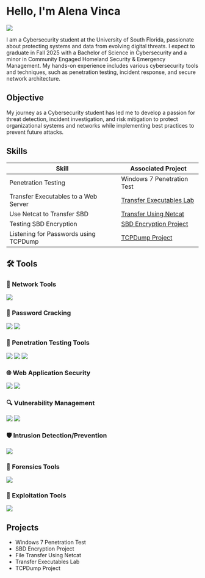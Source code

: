 # Hello, I'm Alena Vinca
<a href="https://linkedin.com/in/alena-vinca"><img src="https://img.shields.io/badge/-LinkedIn-0072b1?&style=for-the-badge&logo=linkedin&logoColor=white" /></a>

I am a Cybersecurity student at the University of South Florida, passionate about protecting systems and data from evolving digital threats. I expect to graduate in Fall 2025 with a Bachelor of Science in Cybersecurity and a minor in Community Engaged Homeland Security & Emergency Management. My hands-on experience includes various cybersecurity tools and techniques, such as penetration testing, incident response, and secure network architecture.

## Objective

My journey as a Cybersecurity student has led me to develop a passion for threat detection, incident investigation, and risk mitigation to protect organizational systems and networks while implementing best practices to prevent future attacks.

## Skills

| Skill                                         | Associated Project         |
|-----------------------------------------------|----------------------------|
| Penetration Testing                           | Windows 7 Penetration Test |
| Transfer Executables to a Web Server          | <a href="https://github.com/alena-vinca/Transfer-Executables-Lab/tree/main">Transfer Executables Lab</a>   |
| Use Netcat to Transfer SBD                    | <a href="https://github.com/alena-vinca/File-Transfer-Using-Netcat/tree/main">Transfer Using Netcat</a> |
| Testing SBD Encryption                        | <a href="https://github.com/alena-vinca/SBD-Encryption-Project/tree/main">SBD Encryption Project</a>     |
| Listening for Passwords using TCPDump         | <a href="https://github.com/alena-vinca/TCPDump-Project/tree/main">TCPDump Project</a>            |

## 🛠️ Tools

### 📡 Network Tools
<div>
    <img src="https://img.shields.io/badge/-Wireshark-1679A7?&style=for-the-badge&logo=Wireshark&logoColor=white" />

<div>

### 🔐 Password Cracking

<div>
  <img src="https://img.shields.io/badge/-John_the_Ripper-%23FF0000?style=for-the-badge&logo=JohnTheRipper&logoColor=black" />
  <img src="https://img.shields.io/badge/-Hash_Cat-%23000000?style=for-the-badge&logo=Hash_Cat&logoColor=white" />

  
</div>

### 🧩 Penetration Testing Tools
<div>
    <img src="https://img.shields.io/badge/-Nmap-0078D7?style=for-the-badge&logo=Nmap&logoColor=white" />
    <img src="https://img.shields.io/badge/-Kali_Linux-557C94?style=for-the-badge&logo=Kali-Linux&logoColor=white" />
    <img src="https://img.shields.io/badge/-Metasploit-2F855A?style=for-the-badge&logo=Metasploit&logoColor=white" />
</div>


### 🌐 Web Application Security
<div>
    <img src="https://img.shields.io/badge/-Burp_Suite-FE7A16?style=for-the-badge&logo=Burp-Suite&logoColor=white" />
  <img src="https://img.shields.io/badge/-OWASP_ZAP-007EC6?style=for-the-badge&logo=owasp&logoColor=white" />
</div>

### 🔍 Vulnerability Management
<div>
    <img src="https://img.shields.io/badge/-Nessus-5A9BD4?style=for-the-badge&logo=Nessus&logoColor=white" />
  <img src="https://img.shields.io/badge/-OpenVAS-008000?style=for-the-badge&logo=security&logoColor=white" />
</div>

### 🛡️ Intrusion Detection/Prevention
<div>
    <img src="https://img.shields.io/badge/-Snort-E75480?style=for-the-badge&logo=Snort&logoColor=white" />
</div>

### 🧪 Forensics Tools
<div>
   <img src="https://img.shields.io/badge/-Volatility-1A1A1A?style=for-the-badge&logo=gnu-bash&logoColor=white" />
</div>

### 🔧 Exploitation Tools
<div>
  <img src="https://img.shields.io/badge/-SQLmap-FE7A16?style=for-the-badge&logo=sql&logoColor=white" />
</div>

## Projects
- Windows 7 Penetration Test
- SBD Encryption Project
- File Transfer Using Netcat
- Transfer Executables Lab
- TCPDump Project

